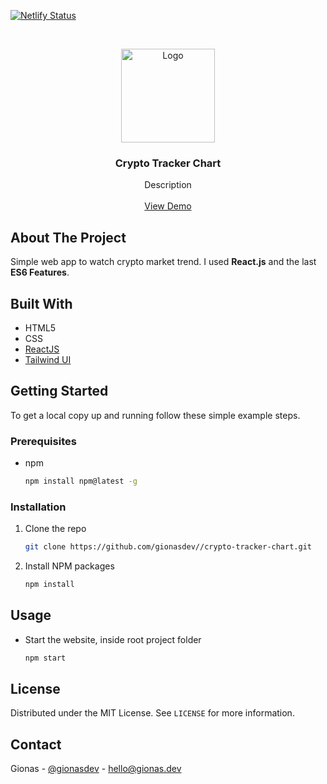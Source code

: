 [![Netlify Status](https://api.netlify.com/api/v1/badges/a4204580-c0a3-43b4-9867-5e5e1a041b1f/deploy-status)](https://app.netlify.com/sites/crypto-tracker-chart/deploys)

<br />
<p align="center">
  <a href="https://github.com/gionasdev/crypto-tracker-chart">
    <img src="src/img/logo-white.png" alt="Logo" width="150" height="150">
  </a>

  <h3 align="center">Crypto Tracker Chart</h3>

  <p align="center">
    Description
    <br />
    <br />
    <a href="https://crypto-tracker-chart.netlify.app">View Demo</a>
  </p>
</p>


## About The Project

Simple web app to watch crypto market trend. I used **React.js** and the last **ES6 Features**.

## Built With

* HTML5
* CSS
* [ReactJS](https://reactjs.org/)
* [Tailwind UI](https://tailwindui.com/)

<!-- GETTING STARTED -->
## Getting Started

To get a local copy up and running follow these simple example steps.

### Prerequisites

* npm
  ```sh
  npm install npm@latest -g
  ```

### Installation

1. Clone the repo
   ```sh
   git clone https://github.com/gionasdev//crypto-tracker-chart.git
   ```
2. Install NPM packages
   ```sh
   npm install
   ```

<!-- USAGE EXAMPLES -->
## Usage

* Start the website, inside root project folder
  ```sh
  npm start
  ```

<!-- LICENSE -->
## License

Distributed under the MIT License. See `LICENSE` for more information.

<!-- CONTACT -->
## Contact

Gionas - [@gionasdev](https://twitter.com/gionasdev) - hello@gionas.dev

